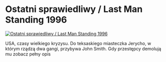 Ostatni sprawiedliwy / Last Man Standing 1996 
=============
[![Ostatni sprawiedliwy / Last Man Standing 1996 ](http://vidos.pl/images/player.gif)](http://vidos.pl/ostatni-sprawiedliwy-last-man-standing-1996)

 USA, czasy wielkiego kryzysu. Do teksaskiego miasteczka Jerycho, w którym rządzą dwa gangi, przybywa John Smith. Gdy przestępcy demolują mu zobacz pełny opis
